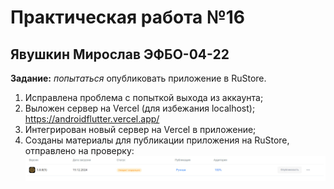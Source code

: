 # Практическая работа №16

## Явушкин Мирослав ЭФБО-04-22

**Задание:** *попытаться* опубликовать приложение в RuStore.

1. Исправлена проблема с попыткой выхода из аккаунта;
2. Выложен сервер на Vercel (для избежания localhost);
   https://androidflutter.vercel.app/
3. Интегрирован новый сервер на Vercel в приложение;
4. Созданы материалы для публикации приложения на RuStore, отправлено на проверку:
![img_2.png](img_2.png)